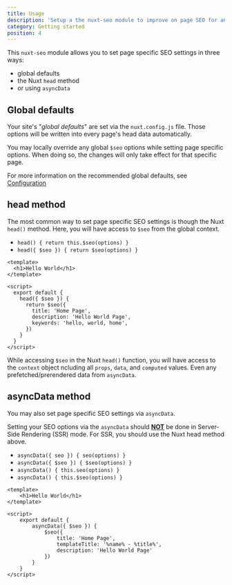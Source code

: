 ```yaml
---
title: Usage
description: 'Setup a the nuxt-seo module to improve on page SEO for any Nuxt website or application'
category: Getting started
position: 4
---
```


This `nuxt-seo` module allows you to set page specific SEO settings in three ways:

- global defaults
- the Nuxt `head` method
- or using `asyncData`


## Global defaults

Your site's "_global defaults_" are set via the  `nuxt.config.js` file. Those options will be written into every page's head data automatically.

<alert type="info">

You may locally override any global `$seo` options while setting page specific options. When doing so, the changes will only take effect for that specific page. 

</alert>

For more information on the recommended global defaults, see [Configuration](/configuration)

## head method

The most common way to set page specific SEO settings is though the Nuxt `head()` method. Here, you will have access to `$seo` from the global context.

- `head() { return this.$seo(options) }`
- `head({ $seo }) { return $seo(options) }`

```vue
<template>
  <h1>Hello World</h1>
</template>

<script>
  export default {
    head({ $seo }) {
      return $seo({
        title: 'Home Page',
        description: 'Hello World Page',
        keywords: 'hello, world, home',
      })
    }
  }
</script>
```

While accessing `$seo` in the Nuxt `head()` function, you will have access to the `context` object ncluding all `props`, `data`, and `computed` values. Even any prefetched/prerendered data from `asyncData`.

## asyncData method

You may also set page specific SEO settings via `asyncData`.

<alert type="warning">

Setting your SEO options via the `asyncData` should <b><u>NOT</u></b> be done in Server-Side Rendering (SSR) mode.
For SSR, you should use the Nuxt head method above.

</alert>

- `asyncData({ seo }) { seo(options) }`
- `asyncData({ $seo }) { $seo(options) }`
- `asyncData() { this.seo(options) }`
- `asyncData() { this.$seo(options) }`

```vue
<template>
	<h1>Hello World</h1>
</template>

<script>
	export default {
		asyncData({ $seo }) {
			$seo({
				title: 'Home Page',
				templateTitle: '%name% - %title%',
				description: 'Hello World Page'
			})
		}
	}
</script>
```